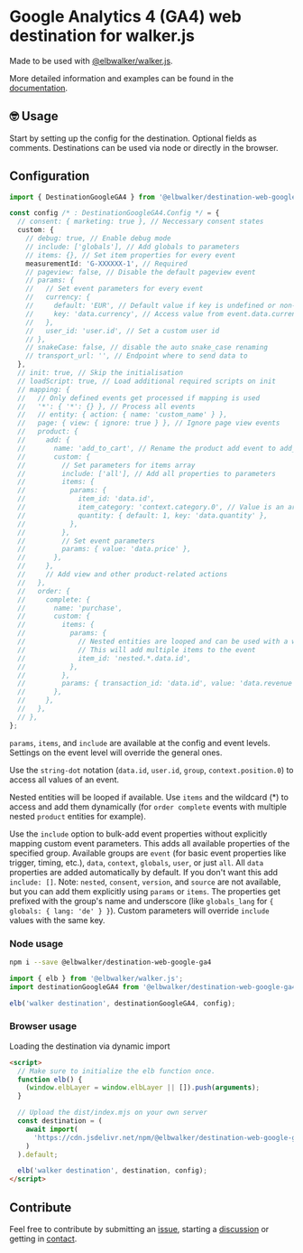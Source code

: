 # Google Analytics 4 (GA4) web destination for walker.js

Made to be used with [@elbwalker/walker.js](https://github.com/elbwalker/walker.js).

More detailed information and examples can be found in the [documentation](https://docs.elbwalker.com/).

## 🤓 Usage

Start by setting up the config for the destination. Optional fields as comments.
Destinations can be used via node or directly in the browser.

## Configuration

```ts
import { DestinationGoogleGA4 } from '@elbwalker/destination-web-google-ga4';

const config /* : DestinationGoogleGA4.Config */ = {
  // consent: { marketing: true }, // Neccessary consent states
  custom: {
    // debug: true, // Enable debug mode
    // include: ['globals'], // Add globals to parameters
    // items: {}, // Set item properties for every event
    measurementId: 'G-XXXXXX-1', // Required
    // pageview: false, // Disable the default pageview event
    // params: {
    //   // Set event parameters for every event
    //   currency: {
    //     default: 'EUR', // Default value if key is undefined or non-existent
    //     key: 'data.currency', // Access value from event.data.currency
    //   },
    //   user_id: 'user.id', // Set a custom user id
    // },
    // snakeCase: false, // disable the auto snake_case renaming
    // transport_url: '', // Endpoint where to send data to
  },
  // init: true, // Skip the initialisation
  // loadScript: true, // Load additional required scripts on init
  // mapping: {
  //   // Only defined events get processed if mapping is used
  //   '*': { '*': {} }, // Process all events
  //   // entity: { action: { name: 'custom_name' } },
  //   page: { view: { ignore: true } }, // Ignore page view events
  //   product: {
  //     add: {
  //       name: 'add_to_cart', // Rename the product add event to add_to_cart
  //       custom: {
  //         // Set parameters for items array
  //         include: ['all'], // Add all properties to parameters
  //         items: {
  //           params: {
  //             item_id: 'data.id',
  //             item_category: 'context.category.0', // Value is an array
  //             quantity: { default: 1, key: 'data.quantity' },
  //           },
  //         },
  //         // Set event parameters
  //         params: { value: 'data.price' },
  //       },
  //     },
  //     // Add view and other product-related actions
  //   },
  //   order: {
  //     complete: {
  //       name: 'purchase',
  //       custom: {
  //         items: {
  //           params: {
  //             // Nested entities are looped and can be used with a wildcard
  //             // This will add multiple items to the event
  //             item_id: 'nested.*.data.id',
  //           },
  //         },
  //         params: { transaction_id: 'data.id', value: 'data.revenue' },
  //       },
  //     },
  //   },
  // },
};
```

`params`, `items`, and `include` are available at the config and event levels. Settings on the event level will override the general ones.

Use the `string-dot` notation (`data.id`, `user.id`, `group`, `context.position.0`) to access all values of an event.

Nested entities will be looped if available. Use `items` and the wildcard (\*) to access and add them dynamically (for `order complete` events with multiple nested `product` entities for example).

Use the `include` option to bulk-add event properties without explicitly mapping custom event parameters. This adds all available properties of the specified group. Available groups are `event` (for basic event properties like trigger, timing, etc.), `data`, `context`, `globals`, `user`, or just `all`. All `data` properties are added automatically by default. If you don't want this add `include: []`.
Note: `nested`, `consent`, `version`, and `source` are not available, but you can add them explicitly using `params` or `items`. The properties get prefixed with the group's name and underscore (like `globals_lang` for `{ globals: { lang: 'de' } }`). Custom parameters will override `include` values with the same key.

### Node usage

```sh
npm i --save @elbwalker/destination-web-google-ga4
```

```ts
import { elb } from '@elbwalker/walker.js';
import destinationGoogleGA4 from '@elbwalker/destination-web-google-ga4';

elb('walker destination', destinationGoogleGA4, config);
```

### Browser usage

Loading the destination via dynamic import

```html
<script>
  // Make sure to initialize the elb function once.
  function elb() {
    (window.elbLayer = window.elbLayer || []).push(arguments);
  }

  // Upload the dist/index.mjs on your own server
  const destination = (
    await import(
      'https://cdn.jsdelivr.net/npm/@elbwalker/destination-web-google-ga4/dist/index.mjs'
    )
  ).default;

  elb('walker destination', destination, config);
</script>
```

## Contribute

Feel free to contribute by submitting an [issue](https://github.com/elbwalker/walker.js/issues), starting a [discussion](https://github.com/elbwalker/walker.js/discussions) or getting in [contact](https://calendly.com/elb-alexander/30min).
